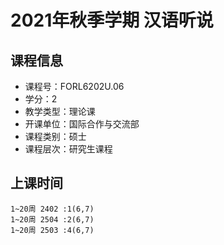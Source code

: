 # 2021年秋季学期 汉语听说 






## 课程信息

- 课程号：FORL6202U.06
- 学分：2
- 教学类型：理论课
- 开课单位：国际合作与交流部
- 课程类别：硕士
- 课程层次：研究生课程

## 上课时间

```
1~20周 2402 :1(6,7)
1~20周 2504 :2(6,7)
1~20周 2503 :4(6,7)
```

